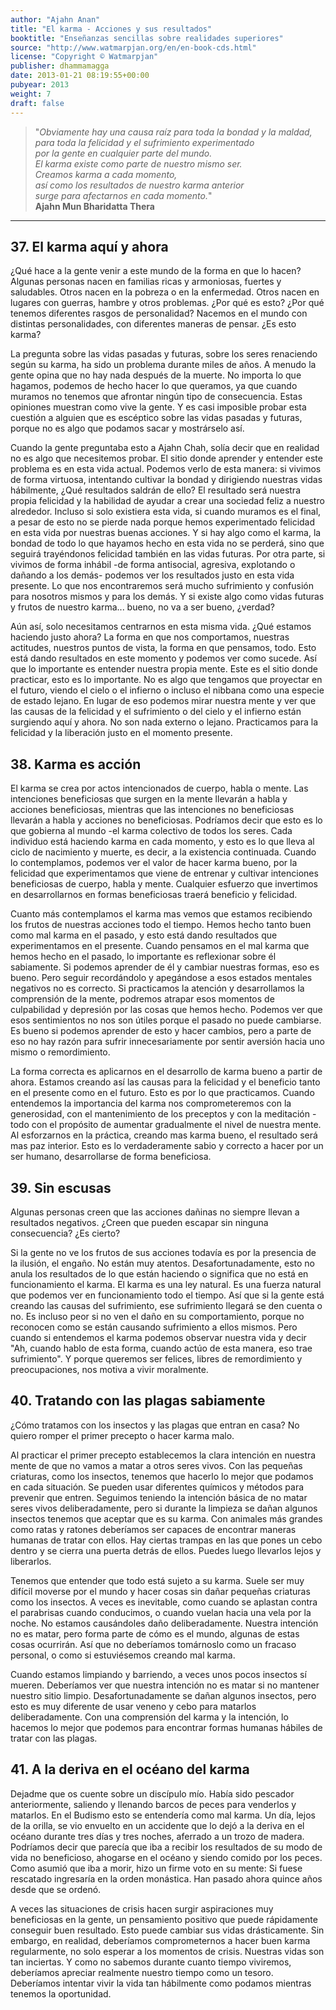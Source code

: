 ```yaml
---
author: "Ajahn Anan"
title: "El karma - Acciones y sus resultados"
booktitle: "Enseñanzas sencillas sobre realidades superiores"
source: "http://www.watmarpjan.org/en/en-book-cds.html"
license: "Copyright © Watmarpjan"
publisher: dhammamagga
date: 2013-01-21 08:19:55+00:00
pubyear: 2013 
weight: 7
draft: false
---
```


> "*Obviamente hay una causa raíz para toda la bondad y la maldad,  
> para toda la felicidad y el sufrimiento experimentado  
> por la gente en cualquier parte del mundo.  
> El karma existe como parte de nuestro mismo ser.  
> Creamos karma a cada momento,  
> así como los resultados de nuestro karma anterior  
> surge para afectarnos en cada momento.*"    
> **Ajahn Mun Bharidatta Thera**  

---

## 37. El karma aquí y ahora  

¿Qué hace a la gente venir a este mundo de la forma en que lo hacen? Algunas personas nacen en familias ricas y armoniosas, fuertes y saludables. Otros nacen en la pobreza o en la enfermedad. Otros nacen en lugares con guerras, hambre y otros problemas. ¿Por qué es esto? ¿Por qué tenemos diferentes rasgos de personalidad? Nacemos en el mundo con distintas personalidades, con diferentes maneras de pensar. ¿Es esto karma?  

La pregunta sobre las vidas pasadas y futuras, sobre los seres renaciendo según su karma, ha sido un problema durante miles de años. A menudo la gente opina que no hay nada después de la muerte. No importa lo que hagamos, podemos de hecho hacer lo que queramos, ya que cuando muramos no tenemos que afrontar ningún tipo de consecuencia. Estas opiniones muestran como vive la gente. Y es casi imposible probar esta cuestión a alguien que es escéptico sobre las vidas pasadas y futuras, porque no es algo que podamos sacar y mostrárselo así.  

Cuando la gente preguntaba esto a Ajahn Chah, solía decir que en realidad no es algo que necesitemos probar. El sitio donde aprender y entender este problema es en esta vida actual. Podemos verlo de esta manera: si vivimos de forma virtuosa, intentando cultivar la bondad y dirigiendo nuestras vidas hábilmente, ¿Qué resultados saldrán de ello? El resultado será nuestra propia felicidad y la habilidad de ayudar a crear una sociedad feliz a nuestro alrededor. Incluso si solo existiera esta vida, si cuando muramos es el final, a pesar de esto no se pierde nada porque hemos experimentado felicidad en esta vida por nuestras buenas acciones. Y si hay algo como el karma, la bondad de todo lo que hayamos hecho en esta vida no se perderá, sino que seguirá trayéndonos felicidad también en las vidas futuras. Por otra parte, si vivimos de forma inhábil -de forma antisocial, agresiva, explotando o dañando a los demás- podemos ver los resultados justo en esta vida presente. Lo que nos encontraremos será mucho sufrimiento y confusión para nosotros mismos y para los demás. Y si existe algo como vidas futuras y frutos de nuestro karma... bueno, no va a ser bueno, ¿verdad?  

Aún así, solo necesitamos centrarnos en esta misma vida. ¿Qué estamos haciendo justo ahora? La forma en que nos comportamos, nuestras actitudes, nuestros puntos de vista, la forma en que pensamos, todo. Esto está dando resultados en este momento y podemos ver como sucede. Así que lo importante es entender nuestra propia mente. Este es el sitio donde practicar, esto es lo importante. No es algo que tengamos que proyectar en el futuro, viendo el cielo o el infierno o incluso el nibbana como una especie de estado lejano. En lugar de eso podemos mirar nuestra mente y ver que las causas de la felicidad y el sufrimiento o del cielo y el infierno están surgiendo aquí y ahora. No son nada externo o lejano. Practicamos para la felicidad y la liberación justo en el momento presente.  

## 38. Karma es acción  

El karma se crea por actos intencionados de cuerpo, habla o mente. Las intenciones beneficiosas que surgen en la mente llevarán a habla y acciones beneficiosas, mientras que las intenciones no beneficiosas llevarán a habla y acciones no beneficiosas. Podríamos decir que esto es lo que gobierna al mundo -el karma colectivo de todos los seres. Cada individuo está haciendo karma en cada momento, y esto es lo que lleva al ciclo de nacimiento y muerte, es decir, a la existencia continuada. Cuando lo contemplamos, podemos ver el valor de hacer karma bueno, por la felicidad que experimentamos que viene de entrenar y cultivar intenciones beneficiosas de cuerpo, habla y mente. Cualquier esfuerzo que invertimos en desarrollarnos en formas beneficiosas traerá beneficio y felicidad.  

Cuanto más contemplamos el karma mas vemos que estamos recibiendo los frutos de nuestras acciones todo el tiempo. Hemos hecho tanto buen como mal karma en el pasado, y esto está dando resultados que experimentamos en el presente. Cuando pensamos en el mal karma que hemos hecho en el pasado, lo importante es reflexionar sobre él sabiamente. Si podemos aprender de él y cambiar nuestras formas, eso es bueno. Pero seguir recordándolo y apegándose a esos estados mentales negativos no es correcto. Si practicamos la atención y desarrollamos la comprensión de la mente, podremos atrapar esos momentos de culpabilidad y depresión por las cosas que hemos hecho. Podemos ver que esos sentimientos no nos son útiles porque el pasado no puede cambiarse. Es bueno si podemos aprender de esto y hacer cambios, pero a parte de eso no hay razón para sufrir innecesariamente por sentir aversión hacia uno mismo o remordimiento.  

La forma correcta es aplicarnos en el desarrollo de karma bueno a partir de ahora. Estamos creando así las causas para la felicidad y el beneficio tanto en el presente como en el futuro. Esto es por lo que practicamos. Cuando entendemos la importancia del karma nos comprometeremos con la generosidad, con el mantenimiento de los preceptos y con la meditación -todo con el propósito de aumentar gradualmente el nivel de nuestra mente. Al esforzarnos en la práctica, creando mas karma bueno, el resultado será mas paz interior. Esto es lo verdaderamente sabio y correcto a hacer por un ser humano, desarrollarse de forma beneficiosa.  

## 39. Sin escusas  

Algunas personas creen que las acciones dañinas no siempre llevan a resultados negativos. ¿Creen que pueden escapar sin ninguna consecuencia? ¿Es cierto?  

Si la gente no ve los frutos de sus acciones todavía es por la presencia de la ilusión, el engaño. No están muy atentos. Desafortunadamente, esto no anula los resultados de lo que están haciendo o significa que no está en funcionamiento el karma. El karma es una ley natural. Es una fuerza natural que podemos ver en funcionamiento todo el tiempo. Así que si la gente está creando las causas del sufrimiento, ese sufrimiento llegará se den cuenta o no. Es incluso peor si no ven el daño en su comportamiento, porque no reconocen como se están causando sufrimiento a ellos mismos. Pero cuando si entendemos el karma podemos observar nuestra vida y decir "Ah, cuando hablo de esta forma, cuando actúo de esta manera, eso trae sufrimiento". Y porque queremos ser felices, libres de remordimiento y preocupaciones, nos motiva a vivir moralmente.  

## 40. Tratando con las plagas sabiamente  

¿Cómo tratamos con los insectos y las plagas que entran en casa? No quiero romper el primer precepto o hacer karma malo.  

Al practicar el primer precepto establecemos la clara intención en nuestra mente de que no vamos a matar a otros seres vivos. Con las pequeñas criaturas, como los insectos, tenemos que hacerlo lo mejor que podamos en cada situación. Se pueden usar diferentes químicos y métodos para prevenir que entren. Seguimos teniendo la intención básica de no matar seres vivos deliberadamente, pero si durante la limpieza se dañan algunos insectos tenemos que aceptar que es su karma. Con animales más grandes como ratas y ratones deberíamos ser capaces de encontrar maneras humanas de tratar con ellos. Hay ciertas trampas en las que pones un cebo dentro y se cierra una puerta detrás de ellos. Puedes luego llevarlos lejos y liberarlos.  

Tenemos que entender que todo está sujeto a su karma. Suele ser muy difícil moverse por el mundo y hacer cosas sin dañar pequeñas criaturas como los insectos. A veces es inevitable, como cuando se aplastan contra el parabrisas cuando conducimos, o cuando vuelan hacia una vela por la noche. No estamos causándoles daño deliberadamente. Nuestra intención no es matar, pero forma parte de cómo es el mundo, algunas de estas cosas ocurrirán. Así que no deberíamos tomárnoslo como un fracaso personal, o como si estuviésemos creando mal karma.  

Cuando estamos limpiando y barriendo, a veces unos pocos insectos sí mueren. Deberíamos ver que nuestra intención no es matar si no mantener nuestro sitio limpio. Desafortunadamente se dañan algunos insectos, pero esto es muy diferente de usar veneno y cebo para matarlos deliberadamente. Con una comprensión del karma y la intención, lo hacemos lo mejor que podemos para encontrar formas humanas hábiles de tratar con las plagas.  

## 41. A la deriva en el océano del karma  

Dejadme que os cuente sobre un discípulo mío. Había sido pescador anteriormente, saliendo y llenando barcos de peces para venderlos y matarlos. En el Budismo esto se entendería como mal karma. Un día, lejos de la orilla, se vio envuelto en un accidente que lo dejó a la deriva en el océano durante tres días y tres noches, aferrado a un trozo de madera. Podríamos decir que parecía que iba a recibir los resultados de su modo de vida no beneficioso, ahogarse en el océano y siendo comido por los peces. Como asumió que iba a morir, hizo un firme voto en su mente: Si fuese rescatado ingresaría en la orden monástica. Han pasado ahora quince años desde que se ordenó.  

A veces las situaciones de crisis hacen surgir aspiraciones muy beneficiosas en la gente, un pensamiento positivo que puede rápidamente conseguir buen resultado. Esto puede cambiar sus vidas drásticamente. Sin embargo, en realidad, deberíamos comprometernos a hacer buen karma regularmente, no solo esperar a los momentos de crisis. Nuestras vidas son tan inciertas. Y como no sabemos durante cuanto tiempo viviremos, deberíamos apreciar realmente nuestro tiempo como un tesoro. Deberíamos intentar vivir la vida tan hábilmente como podamos mientras tenemos la oportunidad.  
